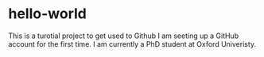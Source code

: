 # hello-world
This is a turotial project to get used to Github
I am seeting up a GitHub account for the first time. I am currently a PhD student at Oxford Univeristy. 
